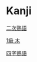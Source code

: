 # Kanji

[二次熟語](Kanji%20cf5969a572e14d6b98dcb104eec1d3d5/%E4%BA%8C%E6%AC%A1%E7%86%9F%E8%AA%9E%207a5650e462004201b4e8b878b6a01aaa.md)

[1級 木](Kanji%20cf5969a572e14d6b98dcb104eec1d3d5/1%E7%B4%9A%20%E6%9C%A8%209aa3e8e2ae9b4e37a98a3c95e8eea93e.md)

[四字熟語](Kanji%20cf5969a572e14d6b98dcb104eec1d3d5/%E5%9B%9B%E5%AD%97%E7%86%9F%E8%AA%9E%207ec02a335cb24f2191ad6b6c3256900f.md)